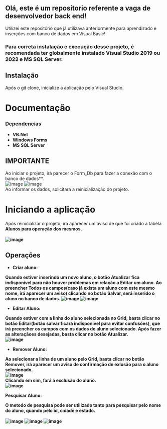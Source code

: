 <h2>Olá, este é um repositorio referente a vaga de desenvolvedor back end!</h2>
Utilizei este repositório que já utilizava anteriormente para aprendizado e inserções com banco de dados em Visual Basic!

### Para correta instalação e execução desse projeto, é recomendada ter globalmente instalado Visual Studio 2019 ou 2022 e MS SQL Server.

## Instalação
Após o git clone, inicialize a aplicação pelo Visual Studio.

# Documentação

<h3>Dependencias</h3>

* **VB.Net**
* **Windows Forms**
* **MS SQL Server**


## IMPORTANTE
Ao iniciar o projeto, irá parecer o Form_Db para fazer a conexão com o banco de dados**.<br>
![image](https://user-images.githubusercontent.com/100442318/202713656-4fcc9b1d-d16e-44b1-8a7c-7d65f9b71eb5.png)
![image](https://user-images.githubusercontent.com/100442318/202713683-33908cb0-0362-4d18-871f-9b51e8ec597e.png)
<br/>
Ao informar os dados, solicitará a reinicialização do projeto.<br/>

# Iniciando a aplicação

Após reinicializar o projeto, irá aparecer um aviso de que foi criado a tabela <b>Alunos<b/> para operação dos mesmos.<br/>
 <br/>
 ![image](https://user-images.githubusercontent.com/100442318/202714379-4d2b0edc-200b-4e7b-ab88-528a1a5d8252.png)


## Operações
 
  * Criar aluno:
  
  **Quando estiver inserindo um novo aluno, o botão Atualizar fica indisponível para não houver problemas em relação a Editar um aluno. Ao preencher <b>Todos<b/> os campos(caso já exista um aluno com este mesmo nome, irá aparecer um aviso) clicando no botão Salvar, será inserido o aluno no banco de dados.**
![image](https://user-images.githubusercontent.com/100442318/202715224-9b0e29b6-17dd-4370-8e88-a385732c65ea.png)
![image](https://user-images.githubusercontent.com/100442318/202715092-bcc32f3e-4c50-4db9-b086-824aa7586606.png)
<br>
  
  * Editar Aluno:
 
  Quando estiver com a linha do aluno selecionada no Grid, basta clicar no botão Editar(botão salvar ficará indisponivel para evitar confusões), que irá preencher os campos com os dados do aluno selecionado. Após fazer as alteraçãoes desejadas, basta clicar no botão Atualizar. <br/>
 ![image](https://user-images.githubusercontent.com/100442318/202717944-f8ab50ec-7ada-4c97-a217-795d1419cbc2.png)<br/>
 
 * Remover Aluno:

 Ao selecionar a linha de um aluno pelo Grid, basta clicar no botão Remover, irá aparecer um aviso de confirmação de exlusão para o aluno selecionado. <br/>
 ![image](https://user-images.githubusercontent.com/100442318/202724597-947a0f15-121f-4963-b69d-4af89b333c83.png)<br/>
 Clicando em sim, fará a exclusão do aluno.<br/>
 ![image](https://user-images.githubusercontent.com/100442318/202725101-3327447e-561b-4242-a772-c9643f5e1471.png)<br/>
 
 Pesquisar Aluno:
 
 O metodo de pesquisa pode ser utilizado tanto para pesquisar pelo nome do aluno, quando pelo id, cidade e estado.<br/>
 <br/>
 ![image](https://user-images.githubusercontent.com/100442318/202768884-56fbfd0c-9621-4999-9dcf-68f9658e784e.png)
 ![image](https://user-images.githubusercontent.com/100442318/202768909-647cc276-6763-43fd-b59a-a9fd93e87527.png)
 ![image](https://user-images.githubusercontent.com/100442318/202768923-709d71fb-7e11-4ed1-9c4c-007c97966db5.png)


